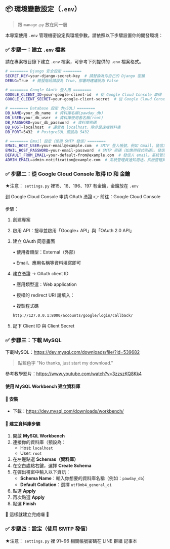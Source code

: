 ## 📦 環境變數設定（`.env`）
> 跟 `manage.py` 放在同一層 

本專案使用 `.env` 管理機密設定與環境參數。請依照以下步驟設置你的開發環境：

### ✅ 步驟一：建立 `.env` 檔案

請在專案根目錄下建立 `.env` 檔案，可參考下列提供的 `.env` 檔案格式。

```bash
# ======== Django 安全設定 ========
SECRET_KEY=your-django-secret-key  # 請替換為你自己的 Django 密鑰
DEBUG=True  # 開發階段請設為 True，部署時建議設為 False

# ======== Google OAuth 登入用 ========
GOOGLE_CLIENT_ID=your-google-client-id  # 從 Google Cloud Console 取得
GOOGLE_CLIENT_SECRET=your-google-client-secret  # 從 Google Cloud Console 取得

# ======== Database 設定（MySQL）========
DB_NAME=your_db_name  # 資料庫名稱(pawday_db)
DB_USER=your_db_user  # 資料庫使用者名稱(root)
DB_PASSWORD=your_db_password  # 資料庫密碼
DB_HOST=localhost  # 通常為 localhost，除非是遠端資料庫
DB_PORT=5432  # PostgreSQL 預設為 5432

# ======== Email 設定（使用 SMTP 發信）========
EMAIL_HOST_USER=your-email@example.com  # SMTP 登入帳號，例如 Gmail。發信方
EMAIL_HOST_PASSWORD=your-email-password  # SMTP 密碼（如應用程式密碼）。發信方
DEFAULT_FROM_EMAIL=your-default-from@example.com  # 發信人 email。系統管理員
ADMIN_EMAIL=admin-notification@example.com  # 系統管理員通知用途。系統管理員
```
### ✅ 步驟二：從 Google Cloud Console 取得 ID 和 金鑰

★注意： `settings.py` 裡15、16、196、197 有金鑰，金鑰放在 `.env`

到 Google Cloud Console 申請 OAuth 憑證
👉 前往：Google Cloud Console

步驟：
1. 創建專案

2. 啟用 API：搜尋並啟用「Google+ API」與「OAuth 2.0 API」

3. 建立 OAuth 同意畫面

    • 使用者類型：External（外部）
   
    • Email、應用名稱等資料填寫即可

5. 建立憑證 → OAuth client ID

    • 應用類型選：Web application
   
    • 授權的 redirect URI 請填入：
   
    • 複製程式碼
   
   ```bash
   http://127.0.0.1:8000/accounts/google/login/callback/
   ```

7. 記下 Client ID 與 Client Secret

### ✅ 步驟三：下載 MySQL

下載MySQL：<https://dev.mysql.com/downloads/file/?id=539682>

> 點藍色字 "No thanks, just start my download."

參考教學影片：<https://www.youtube.com/watch?v=3zzszKQ8Kk4>

#### 使用 MySQL Workbench 建立資料庫

#### 📌 安裝
- 下載：<https://dev.mysql.com/downloads/workbench/>

#### 📌 建立資料庫步驟

1. 開啟 **MySQL Workbench**
2. 連接你的資料庫（預設為：
   - Host: `localhost`
   - User: `root`
3. 在左邊點選 **Schemas（資料庫）**
4. 在空白處點右鍵，選擇 **Create Schema**
5. 在彈出視窗中輸入以下資訊：
   - **Schema Name**：輸入你想要的資料庫名稱（例如：`pawday_db`）
   - **Default Collation**：選擇 `utf8mb4_general_ci`
6. 點選 **Apply**
7. 再次點選 **Apply**
8. 點選 **Finish**

🎉 這樣就建立完成囉 🎉

### ✅ 步驟四：設定（使用 SMTP 發信）
★注意： `settings.py` 裡 91~96
相關帳號密碼在 LINE 群組 記事本
